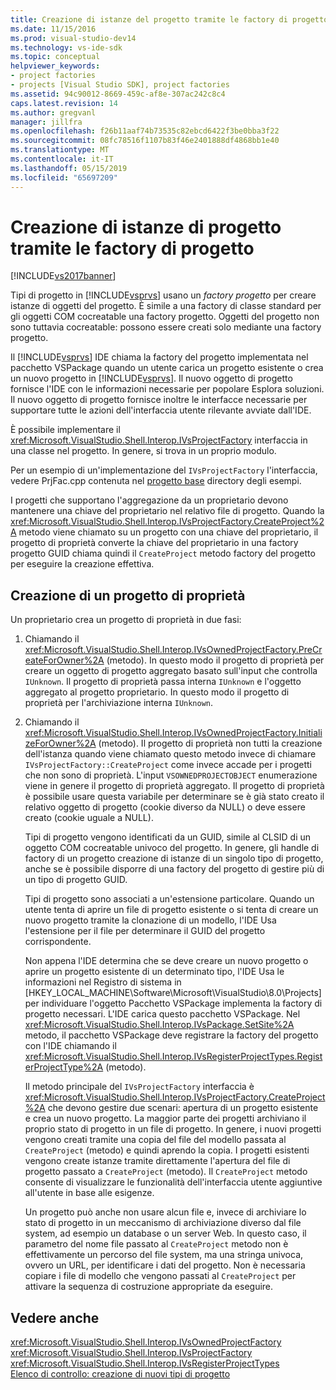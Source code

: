 ```yaml
---
title: Creazione di istanze del progetto tramite le factory di progetto | Microsoft Docs
ms.date: 11/15/2016
ms.prod: visual-studio-dev14
ms.technology: vs-ide-sdk
ms.topic: conceptual
helpviewer_keywords:
- project factories
- projects [Visual Studio SDK], project factories
ms.assetid: 94c90012-8669-459c-af8e-307ac242c8c4
caps.latest.revision: 14
ms.author: gregvanl
manager: jillfra
ms.openlocfilehash: f26b11aaf74b73535c82ebcd6422f3be0bba3f22
ms.sourcegitcommit: 08fc78516f1107b83f46e2401888df4868bb1e40
ms.translationtype: MT
ms.contentlocale: it-IT
ms.lasthandoff: 05/15/2019
ms.locfileid: "65697209"
---
```

# <a name="creating-project-instances-by-using-project-factories"></a>Creazione di istanze di progetto tramite le factory di progetto
[!INCLUDE[vs2017banner](../../includes/vs2017banner.md)]

Tipi di progetto in [!INCLUDE[vsprvs](../../includes/vsprvs-md.md)] usano un *factory progetto* per creare istanze di oggetti del progetto. È simile a una factory di classe standard per gli oggetti COM cocreatable una factory progetto. Oggetti del progetto non sono tuttavia cocreatable: possono essere creati solo mediante una factory progetto.  
  
 Il [!INCLUDE[vsprvs](../../includes/vsprvs-md.md)] IDE chiama la factory del progetto implementata nel pacchetto VSPackage quando un utente carica un progetto esistente o crea un nuovo progetto in [!INCLUDE[vsprvs](../../includes/vsprvs-md.md)]. Il nuovo oggetto di progetto fornisce l'IDE con le informazioni necessarie per popolare Esplora soluzioni. Il nuovo oggetto di progetto fornisce inoltre le interfacce necessarie per supportare tutte le azioni dell'interfaccia utente rilevante avviate dall'IDE.  
  
 È possibile implementare il <xref:Microsoft.VisualStudio.Shell.Interop.IVsProjectFactory> interfaccia in una classe nel progetto. In genere, si trova in un proprio modulo.  
  
 Per un esempio di un'implementazione del `IVsProjectFactory` l'interfaccia, vedere PrjFac.cpp contenuta nel [progetto base](https://msdn.microsoft.com/385fd2a3-d9f1-4808-87c2-a3f05a91fc36) directory degli esempi.  
  
 I progetti che supportano l'aggregazione da un proprietario devono mantenere una chiave del proprietario nel relativo file di progetto. Quando la <xref:Microsoft.VisualStudio.Shell.Interop.IVsProjectFactory.CreateProject%2A> metodo viene chiamato su un progetto con una chiave del proprietario, il progetto di proprietà converte la chiave del proprietario in una factory progetto GUID chiama quindi il `CreateProject` metodo factory del progetto per eseguire la creazione effettiva.  
  
## <a name="creating-an-owned-project"></a>Creazione di un progetto di proprietà  
 Un proprietario crea un progetto di proprietà in due fasi:  
  
1. Chiamando il <xref:Microsoft.VisualStudio.Shell.Interop.IVsOwnedProjectFactory.PreCreateForOwner%2A> (metodo). In questo modo il progetto di proprietà per creare un oggetto di progetto aggregato basato sull'input che controlla `IUnknown`. Il progetto di proprietà passa interna `IUnknown` e l'oggetto aggregato al progetto proprietario. In questo modo il progetto di proprietà per l'archiviazione interna `IUnknown`.  
  
2. Chiamando il <xref:Microsoft.VisualStudio.Shell.Interop.IVsOwnedProjectFactory.InitializeForOwner%2A> (metodo). Il progetto di proprietà non tutti la creazione dell'istanza quando viene chiamato questo metodo invece di chiamare `IVsProjectFactory::CreateProject` come invece accade per i progetti che non sono di proprietà. L'input `VSOWNEDPROJECTOBJECT` enumerazione viene in genere il progetto di proprietà aggregato. Il progetto di proprietà è possibile usare questa variabile per determinare se è già stato creato il relativo oggetto di progetto (cookie diverso da NULL) o deve essere creato (cookie uguale a NULL).  
  
   Tipi di progetto vengono identificati da un GUID, simile al CLSID di un oggetto COM cocreatable univoco del progetto. In genere, gli handle di factory di un progetto creazione di istanze di un singolo tipo di progetto, anche se è possibile disporre di una factory del progetto di gestire più di un tipo di progetto GUID.  
  
   Tipi di progetto sono associati a un'estensione particolare. Quando un utente tenta di aprire un file di progetto esistente o si tenta di creare un nuovo progetto tramite la clonazione di un modello, l'IDE Usa l'estensione per il file per determinare il GUID del progetto corrispondente.  
  
   Non appena l'IDE determina che se deve creare un nuovo progetto o aprire un progetto esistente di un determinato tipo, l'IDE Usa le informazioni nel Registro di sistema in [HKEY_LOCAL_MACHINE\Software\Microsoft\VisualStudio\8.0\Projects] per individuare l'oggetto Pacchetto VSPackage implementa la factory di progetto necessari. L'IDE carica questo pacchetto VSPackage. Nel <xref:Microsoft.VisualStudio.Shell.Interop.IVsPackage.SetSite%2A> metodo, il pacchetto VSPackage deve registrare la factory del progetto con l'IDE chiamando il <xref:Microsoft.VisualStudio.Shell.Interop.IVsRegisterProjectTypes.RegisterProjectType%2A> (metodo).  
  
   Il metodo principale del `IVsProjectFactory` interfaccia è <xref:Microsoft.VisualStudio.Shell.Interop.IVsProjectFactory.CreateProject%2A> che devono gestire due scenari: apertura di un progetto esistente e crea un nuovo progetto. La maggior parte dei progetti archiviano il proprio stato di progetto in un file di progetto. In genere, i nuovi progetti vengono creati tramite una copia del file del modello passata al `CreateProject` (metodo) e quindi aprendo la copia. I progetti esistenti vengono create istanze tramite direttamente l'apertura del file di progetto passato a `CreateProject` (metodo). Il `CreateProject` metodo consente di visualizzare le funzionalità dell'interfaccia utente aggiuntive all'utente in base alle esigenze.  
  
   Un progetto può anche non usare alcun file e, invece di archiviare lo stato di progetto in un meccanismo di archiviazione diverso dal file system, ad esempio un database o un server Web. In questo caso, il parametro del nome file passato al `CreateProject` metodo non è effettivamente un percorso del file system, ma una stringa univoca, ovvero un URL, per identificare i dati del progetto. Non è necessaria copiare i file di modello che vengono passati al `CreateProject` per attivare la sequenza di costruzione appropriate da eseguire.  
  
## <a name="see-also"></a>Vedere anche  
 <xref:Microsoft.VisualStudio.Shell.Interop.IVsOwnedProjectFactory>   
 <xref:Microsoft.VisualStudio.Shell.Interop.IVsProjectFactory>   
 <xref:Microsoft.VisualStudio.Shell.Interop.IVsRegisterProjectTypes>   
 [Elenco di controllo: creazione di nuovi tipi di progetto](../../extensibility/internals/checklist-creating-new-project-types.md)
